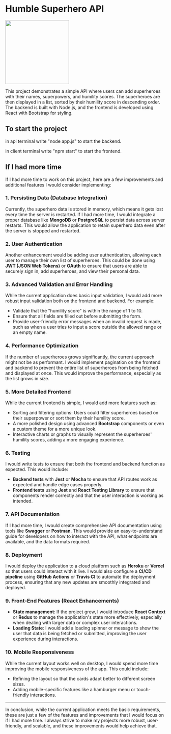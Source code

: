 # Humble Superhero API

<p>
  <img height="200" src="https://preview.redd.it/y6apz1rjg1zc1.png?auto=webp&s=a49d0f9cdae731b5d179912a93cf65b2a1e9eb65" />
</p>

This project demonstrates a simple API where users can add superheroes with their names, superpowers, and humility scores. The superheroes are then displayed in a list, sorted by their humility score in descending order. The backend is built with Node.js, and the frontend is developed using React with Bootstrap for styling.

## To start the project
in api terminal write "node app.js" to start the backend.

in client terminal write "npm start" to start the frontend.


## If I had more time

If I had more time to work on this project, here are a few improvements and additional features I would consider implementing:

### 1. **Persisting Data (Database Integration)**
Currently, the superhero data is stored in memory, which means it gets lost every time the server is restarted. If I had more time, I would integrate a proper database like **MongoDB** or **PostgreSQL** to persist data across server restarts. This would allow the application to retain superhero data even after the server is stopped and restarted.

### 2. **User Authentication**
Another enhancement would be adding user authentication, allowing each user to manage their own list of superheroes. This could be done using **JWT (JSON Web Tokens)** or **OAuth** to ensure that users are able to securely sign in, add superheroes, and view their personal data.

### 3. **Advanced Validation and Error Handling**
While the current application does basic input validation, I would add more robust input validation both on the frontend and backend. For example:
- Validate that the "humility score" is within the range of 1 to 10.
- Ensure that all fields are filled out before submitting the form.
- Provide user-friendly error messages when an invalid request is made, such as when a user tries to input a score outside the allowed range or an empty name.

### 4. **Performance Optimization**
If the number of superheroes grows significantly, the current approach might not be as performant. I would implement pagination on the frontend and backend to prevent the entire list of superheroes from being fetched and displayed at once. This would improve the performance, especially as the list grows in size.

### 5. **More Detailed Frontend**
While the current frontend is simple, I would add more features such as:
- Sorting and filtering options: Users could filter superheroes based on their superpower or sort them by their humility score.
- A more polished design using advanced **Bootstrap** components or even a custom theme for a more unique look.
- Interactive charts or graphs to visually represent the superheroes' humility scores, adding a more engaging experience.

### 6. **Testing**
I would write tests to ensure that both the frontend and backend function as expected. This would include:
- **Backend tests** with **Jest** or **Mocha** to ensure that API routes work as expected and handle edge cases properly.
- **Frontend tests** using **Jest** and **React Testing Library** to ensure that components render correctly and that the user interaction is working as intended.

### 7. **API Documentation**
If I had more time, I would create comprehensive API documentation using tools like **Swagger** or **Postman**. This would provide an easy-to-understand guide for developers on how to interact with the API, what endpoints are available, and the data formats required.

### 8. **Deployment**
I would deploy the application to a cloud platform such as **Heroku** or **Vercel** so that users could interact with it live. I would also configure a **CI/CD pipeline** using **GitHub Actions** or **Travis CI** to automate the deployment process, ensuring that any new updates are smoothly integrated and deployed.

### 9. **Front-End Features (React Enhancements)**
- **State management**: If the project grew, I would introduce **React Context** or **Redux** to manage the application's state more effectively, especially when dealing with larger data or complex user interactions.
- **Loading State**: I would add a loading spinner or message to show the user that data is being fetched or submitted, improving the user experience during interactions.

### 10. **Mobile Responsiveness**
While the current layout works well on desktop, I would spend more time improving the mobile responsiveness of the app. This could include:
- Refining the layout so that the cards adapt better to different screen sizes.
- Adding mobile-specific features like a hamburger menu or touch-friendly interactions.

---

In conclusion, while the current application meets the basic requirements, these are just a few of the features and improvements that I would focus on if I had more time. I always strive to make my projects more robust, user-friendly, and scalable, and these improvements would help achieve that.